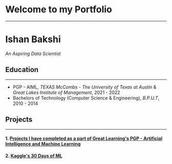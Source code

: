 # Welcome to my Portfolio
---

# Ishan Bakshi
*An Aspiring Data Scientist*

## Education
---
* PGP - AIML, *TEXAS McCombs - The University of Texas at Austin* & *Great Lakes Institute of Management*, 2021 - 2022
* Bachelors of Technology (Computer Science & Engineering), *B.P.U.T*, 2010 - 2014

## Projects 
---
#### 1. [Projects I have completed as a part of Great Learning's PGP - Artificial Intelligence and Machine Learning](https://github.com/ishanbakshi91/GreatLearning-PGP-AIML)

#### 2. [Kaggle's 30 Days of ML](https://github.com/ishan-bakshi/Kaggle-30-Days-of-Machine-Learning)
